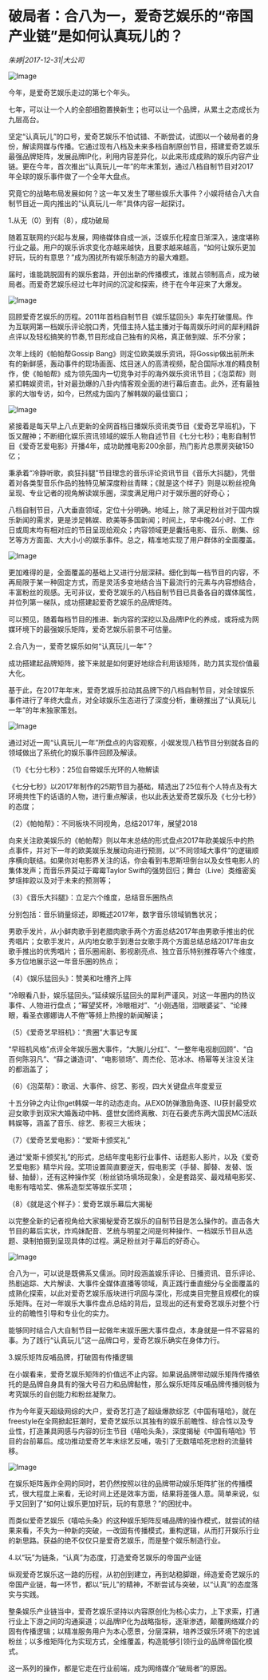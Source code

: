 # 破局者：合八为一，爱奇艺娱乐的“帝国产业链”是如何认真玩儿的？

*朱婷|2017-12-31|大公司*

![Image](http://p3.pstatp.com/large/594b000584e40edebf88)

今年，是爱奇艺娱乐走过的第七个年头。

七年，可以让一个人的全部细胞置换新生；也可以让一个品牌，从累土之态成长为九层高台。

坚定“认真玩儿”的口号，爱奇艺娱乐不怕试错、不断尝试，试图以一个破局者的身份，解读网媒与传播。它通过现有八档及未来多档自制原创节目，搭建爱奇艺娱乐最强品牌矩阵，发展品牌IP化，利用内容差异化，以此来形成成熟的娱乐内容产业链。更在今年，首次推出“认真玩儿一年”的年末策划，通过八档自制节目对2017年全球的娱乐事件做了一个全年大盘点。

﻿究竟它的战略布局发展如何？这一年又发生了哪些娱乐大事件？小娱将结合八大自制节目近一周内推出的“认真玩儿一年”具体内容一起探讨。

1.从无（0）到有（8），成功破局

随着互联网的兴起与发展，网络媒体自成一派，泛娱乐化程度日渐深入，速度堪称行业之最。用户的娱乐诉求变化亦越来越快，且要求越来越高，“如何让娱乐更加好玩，玩的有意思？”成为困扰所有娱乐制造方的最大难题。

届时，谁能跳脱固有的娱乐套路，开创出新的传播模式，谁就占领制高点，成为破局者。而爱奇艺娱乐经过七年时间的沉淀和探索，终于在今年迎来了大爆发。

![Image](http://p3.pstatp.com/large/5b410004e87df999185c)

回顾爱奇艺娱乐的历程。2011年首档自制节目《娱乐猛回头》率先打破僵局。作为互联网第一档娱乐评论脱口秀，凭借主持人猛主播对于每周娱乐时间的犀利精辟点评以及轻松搞笑的节奏,节目形成自己独有的风格，真正做到娱、乐不分家；

次年上线的《帕帕帮Gossip Bang》则定位欧美娱乐资讯，将Gossip做出前所未有的新鲜感，轰动事件的现场画面、炫目迷人的高清视频，配合国际水准的精良制作，使《帕帕帮》成为领先国内一切竞争对手的海外娱乐资讯节目；《泡菜帮》则紧扣韩娱资讯，针对最劲爆的八卦内情客观全面的进行幕后直击。此外，还有最独家的大咖专访，如今，已然成为国内了解韩娱的最佳窗口；

![Image](http://p2.pstatp.com/large/5b3f0005550de22fc51f)

紧接着是每天早上八点更新的全网首档日播娱乐资讯类节目《爱奇艺早班机》，下饭又醒神；不断细化娱乐资讯领域的娱乐人物自述节目《七分七秒》；电影自制节目《爱奇艺爱电影》开播4年，成功助推电影200余部，热门影片总票房突破150亿；

秉承着“冷静听歌，疯狂抖腿”节目理念的音乐评论资讯节目《音乐大抖腿》，凭借着对各类型音乐作品的独特见解深度粉丝青睐；《就是这个样子》则是以粉丝视角呈现、专业记者的视角解读娱乐圈，深度满足用户对于娱乐圈的好奇心；

八档自制节目，八大垂直领域，定位十分明确。地域上，除了满足粉丝对于国内娱乐新闻的需求，更是涉足韩娱、欧美等多国新闻；时间上，早中晚24小时、工作日或周末均有相对应的节目呈现给观众；内容领域更是囊括电影、音乐、剧集、综艺等方方面面、大大小小的娱乐事件。总之，精准地实现了用户群体的全面覆盖。

![Image](http://p2.pstatp.com/large/5b4200034289bf3f2f90)

更加难得的是，全面覆盖的基础上又进行分层深耕。细化到每一档节目的内容，不再局限于某一种固定方式，而是灵活多变地结合当下最流行的元素与内容想结合，丰富粉丝的观感。无可非议，爱奇艺娱乐的八档自制节目已具备各自的媒体属性，并位列第一梯队，成功搭建起爱奇艺娱乐的品牌矩阵。

可以预见，随着每档节目的推进、新内容的深挖以及品牌IP化的养成，或将成为网媒环境下的最强娱乐矩阵，爱奇艺娱乐前景不可估量。

2.合八为一，爱奇艺娱乐如何“认真玩儿一年”？

成功搭建起品牌矩阵，接下来就是如何更好地综合利用该矩阵，助力其实现价值最大化。

基于此，在2017年年末，爱奇艺娱乐拉动其品牌下的八档自制节目，对全球娱乐事件进行了年终大盘点，对全球娱乐生态进行了深度分析，重磅推出了“认真玩儿一年”的年末独家策划。

![Image](http://p2.pstatp.com/large/5b4200034285ce8ced97)

通过对近一周“认真玩儿一年”所盘点的内容观察，小娱发现八档节目分别就各自的领域做出了系统化的娱乐事件回顾及解读。

（1）《七分七秒》：25位自带娱乐光环的人物解读

《七分七秒》以2017年制作的25期节目为基础，精选出了25位有个人特点及有大环境共性下的话语的人物，进行重点解读，也以此表达爱奇艺娱乐及《七分七秒》的态度；

（2）《帕帕帮》：不同板块不同视角，总结2017年，展望2018

向来关注欧美娱乐的《帕帕帮》则以年末总结的形式盘点2017年欧美娱乐中的热点事件，并对下一年的欧美娱乐发展动向进行预测，以“不同领域大事件”的逻辑顺序横向联结。如果你对电影界关注的话，你会看到韦恩斯坦倒台以及女性电影人的集体发声；而音乐界莫过于霉霉Taylor Swift的强势回归；舞台（Live）类维密奚梦瑶摔跤以及对于未来的预测等；

（3）《音乐大抖腿》：立足六个维度，总结音乐圈热点

分别包括：音乐销量综述，即概述2017年，数字音乐领域销售状况；

男歌手发片，从小鲜肉歌手到老腊肉歌手两个方面总结2017年由男歌手推出的优秀唱片；女歌手发片，从内地女歌手到港台女歌手两个方面总结总结2017年由女歌手推出的优秀唱片；音乐圈闹剧、影视剧亮点、独立音乐特别推荐等六个维度，多方位地展示这一年音乐圈的热点；

（4）《娱乐猛回头》：赞美和吐槽齐上阵

“冷眼看八卦，娱乐猛回头。”延续娱乐猛回头的犀利严谨风，对这一年圈内的热议事件、人物进行盘点；“幂望奖杯，冷眼相对”、“小刚遇阻，泪眼婆娑”、“论辣眼，看圣衣娜娜诲人不倦”等频上热搜的新闻解读；

（5）《爱奇艺早班机》：“贵圈”大事记专属

“早班机风格”点评全年娱乐圈大事件，“大腕儿分红”、“一整年电视剧回顾”、“白百何陈羽凡”、“薛之谦造词”、“电影锁场”、周杰伦、范冰冰、杨幂等关注没关注的都涵盖了；

（6）《泡菜帮》：歌谣、大事件、综艺、影视，四大关键盘点年度爱豆

十五分钟之内让你get韩娱一年的动态走向。从EXO防弹激励角逐、IU获封最受欢迎女歌手到双宋大婚轰动中韩、盛世女团终离散、刘在石姜虎东两大国民MC活跃韩娱等，涵盖了音乐、综艺、影视三大板块；

（7）《爱奇艺爱电影》：“爱斯卡颁奖礼”

通过“爱斯卡颁奖礼”的形式，总结年度电影行业事件、话题影人影片，以及《爱奇艺爱电影》精华片段。奖项设置简直要逆天，假电影奖（手替、脚替、发替、饭替、抽替），还有这种操作奖（粉丝锁场填场现象），全是套路奖、最戏精电影奖、电影有嘻哈奖、佛系造型奖等娱乐奖项；

（8）《就是这个样子》：爱奇艺娱乐幕后大揭秘

以完整全新的记者视角给大家揭秘爱奇艺娱乐的自制节目是怎么操作的。直击各大节目的幕后实状，炸鸡妹配音、艺统与明星之间是何种操作、一档娱乐节目从选题、录制拍摄到呈现具体的过程。满足粉丝对于幕后的好奇心。

![Image](http://p3.pstatp.com/large/594c00056c74d80f72a4)

合八为一，可以说是既佛系又儒派。同时段涵盖娱乐评论、日播资讯、音乐评论、热剧追踪、大片解读、大事件全媒体直播等领域，真正践行垂直细分与全面覆盖的成熟化探索，以此对爱奇艺娱乐版块进行巩固与深化，形成类目完整且规模化的娱乐矩阵。在对一年娱乐大事件盘点总结的背后，显现出的还有爱奇艺娱乐对整个行业的前瞻性引导和专业化的实力。

能够同时结合八大自制节目一起做年末娱乐圈大事件盘点，本身就是一件不容易的事。为了践行“认真玩儿”这一品牌口号，爱奇艺娱乐确实在身体力行。

3.娱乐矩阵反哺品牌，打破固有传播逻辑

在小娱看来，爱奇艺娱乐矩阵的价值远不止内容。如果说品牌带动娱乐矩阵传播依托的是品牌自身具有的强大号召力和品牌黏性，那么娱乐矩阵反哺品牌传播则极为考究娱乐的自创能力和粉丝凝聚力。

作为今年夏天超级网综的大户，爱奇艺打造了超级爆款综艺《中国有嘻哈》，就在freestyle在全网掀起狂潮时，爱奇艺娱乐以其独有的娱乐前瞻性、综合性以及专业性，打造兼具网感与内容的衍生节目《嘻哈头条》，深度揭秘《中国有嘻哈》节目的台前幕后。成功推动爱奇艺年末综艺反哺，吸引了无数嘻哈死忠粉的流量转移。

![Image](http://p3.pstatp.com/large/5b4200034286114930bb)

在娱乐矩阵轰炸全网的同时，若仍然按照以往的品牌带动娱乐矩阵扩张的传播模式，很大程度上来看，无论时间上还是效率方面，结果将差强人意。简单来说，似乎又回到了“如何让娱乐更加好玩，玩的有意思？”的困扰中。

而类似爱奇艺娱乐《嘻哈头条》的这种娱乐矩阵反哺品牌的操作模式，就尝试的结果来看，不失为一种新的突破，一改固有传播模式，重构逻辑，从而打开娱乐行业的新思路。获益的绝不仅仅只是爱奇艺娱乐，而是整个娱乐制造行业。

4.以“玩”为链条，“认真”为态度，打造爱奇艺娱乐的帝国产业链

纵观爱奇艺娱乐这一路的历程，从初创到建立，再到站稳脚跟，缔造爱奇艺娱乐的帝国产业链，每一环节，都以“玩儿”的精神，不断尝试与突破，以“认真”的态度落实与实践。

整条娱乐产业链当中，爱奇艺娱乐坚持以内容原创化为核心实力，上下求索，打通行业上下游之间的沟通渠道；以品牌IP化为战略指标，逐渐渗透，颠覆网络媒介的固有传播逻辑；以精准服务用户为本心愿景，分层深耕，培养泛娱乐环境下的忠诚粉丝；以多维矩阵化为实现方式，全维覆盖，构造能够引领行业的品牌帝国化模式。

这一系列的操作，都是它走在行业前端，成为网络媒介“破局者”的原因。

